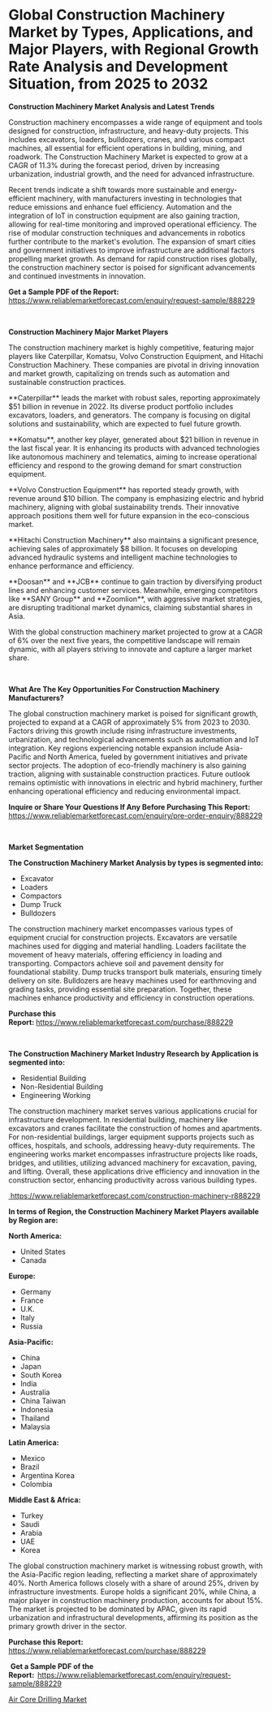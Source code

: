 <p><h1>Global Construction Machinery Market by Types, Applications, and Major Players, with Regional Growth Rate Analysis and Development Situation, from 2025 to 2032</h1></p><p><strong>Construction Machinery Market Analysis and Latest Trends</strong></p>
<p><p>Construction machinery encompasses a wide range of equipment and tools designed for construction, infrastructure, and heavy-duty projects. This includes excavators, loaders, bulldozers, cranes, and various compact machines, all essential for efficient operations in building, mining, and roadwork. The Construction Machinery Market is expected to grow at a CAGR of 11.3% during the forecast period, driven by increasing urbanization, industrial growth, and the need for advanced infrastructure. </p><p>Recent trends indicate a shift towards more sustainable and energy-efficient machinery, with manufacturers investing in technologies that reduce emissions and enhance fuel efficiency. Automation and the integration of IoT in construction equipment are also gaining traction, allowing for real-time monitoring and improved operational efficiency. The rise of modular construction techniques and advancements in robotics further contribute to the market's evolution. The expansion of smart cities and government initiatives to improve infrastructure are additional factors propelling market growth. As demand for rapid construction rises globally, the construction machinery sector is poised for significant advancements and continued investments in innovation.</p></p>
<p><strong>Get a Sample PDF of the Report:&nbsp;</strong> <a href="https://www.reliablemarketforecast.com/enquiry/request-sample/888229?utm_campaign=1832&utm_medium=2&utm_source=Github&utm_content=ia&utm_term=16022025&utm_id=construction-machinery">https://www.reliablemarketforecast.com/enquiry/request-sample/888229</a></p>
<p>&nbsp;</p>
<p><strong>Construction Machinery Major Market Players</strong></p>
<p><p>The construction machinery market is highly competitive, featuring major players like Caterpillar, Komatsu, Volvo Construction Equipment, and Hitachi Construction Machinery. These companies are pivotal in driving innovation and market growth, capitalizing on trends such as automation and sustainable construction practices.</p><p>**Caterpillar** leads the market with robust sales, reporting approximately $51 billion in revenue in 2022. Its diverse product portfolio includes excavators, loaders, and generators. The company is focusing on digital solutions and sustainability, which are expected to fuel future growth.</p><p>**Komatsu**, another key player, generated about $21 billion in revenue in the last fiscal year. It is enhancing its products with advanced technologies like autonomous machinery and telematics, aiming to increase operational efficiency and respond to the growing demand for smart construction equipment.</p><p>**Volvo Construction Equipment** has reported steady growth, with revenue around $10 billion. The company is emphasizing electric and hybrid machinery, aligning with global sustainability trends. Their innovative approach positions them well for future expansion in the eco-conscious market.</p><p>**Hitachi Construction Machinery** also maintains a significant presence, achieving sales of approximately $8 billion. It focuses on developing advanced hydraulic systems and intelligent machine technologies to enhance performance and efficiency.</p><p>**Doosan** and **JCB** continue to gain traction by diversifying product lines and enhancing customer services. Meanwhile, emerging competitors like **SANY Group** and **Zoomlion**, with aggressive market strategies, are disrupting traditional market dynamics, claiming substantial shares in Asia.</p><p>With the global construction machinery market projected to grow at a CAGR of 6% over the next five years, the competitive landscape will remain dynamic, with all players striving to innovate and capture a larger market share.</p></p>
<p>&nbsp;</p>
<p><strong>What Are The Key Opportunities For Construction Machinery Manufacturers?</strong></p>
<p><p>The global construction machinery market is poised for significant growth, projected to expand at a CAGR of approximately 5% from 2023 to 2030. Factors driving this growth include rising infrastructure investments, urbanization, and technological advancements such as automation and IoT integration. Key regions experiencing notable expansion include Asia-Pacific and North America, fueled by government initiatives and private sector projects. The adoption of eco-friendly machinery is also gaining traction, aligning with sustainable construction practices. Future outlook remains optimistic with innovations in electric and hybrid machinery, further enhancing operational efficiency and reducing environmental impact.</p></p>
<p><strong>Inquire or Share Your Questions If Any Before Purchasing This Report:</strong> <a href="https://www.reliablemarketforecast.com/enquiry/pre-order-enquiry/888229?utm_campaign=1832&utm_medium=2&utm_source=Github&utm_content=ia&utm_term=16022025&utm_id=construction-machinery">https://www.reliablemarketforecast.com/enquiry/pre-order-enquiry/888229</a></p>
<p>&nbsp;</p>
<p><strong>Market Segmentation</strong></p>
<p><strong>The Construction Machinery Market Analysis by types is segmented into:</strong></p>
<p><ul><li>Excavator</li><li>Loaders</li><li>Compactors</li><li>Dump Truck</li><li>Bulldozers</li></ul></p>
<p><p>The construction machinery market encompasses various types of equipment crucial for construction projects. Excavators are versatile machines used for digging and material handling. Loaders facilitate the movement of heavy materials, offering efficiency in loading and transporting. Compactors achieve soil and pavement density for foundational stability. Dump trucks transport bulk materials, ensuring timely delivery on site. Bulldozers are heavy machines used for earthmoving and grading tasks, providing essential site preparation. Together, these machines enhance productivity and efficiency in construction operations.</p></p>
<p><strong>Purchase this Report:&nbsp;</strong><a href="https://www.reliablemarketforecast.com/purchase/888229?utm_campaign=1832&utm_medium=2&utm_source=Github&utm_content=ia&utm_term=16022025&utm_id=construction-machinery">https://www.reliablemarketforecast.com/purchase/888229</a></p>
<p>&nbsp;</p>
<p><strong>The Construction Machinery Market Industry Research by Application is segmented into:</strong></p>
<p><ul><li>Residential Building</li><li>Non-Residential Building</li><li>Engineering Working</li></ul></p>
<p><p>The construction machinery market serves various applications crucial for infrastructure development. In residential building, machinery like excavators and cranes facilitate the construction of homes and apartments. For non-residential buildings, larger equipment supports projects such as offices, hospitals, and schools, addressing heavy-duty requirements. The engineering works market encompasses infrastructure projects like roads, bridges, and utilities, utilizing advanced machinery for excavation, paving, and lifting. Overall, these applications drive efficiency and innovation in the construction sector, enhancing productivity across various building types.</p></p>
<p><a href="https://www.reliablemarketforecast.com/construction-machinery-r888229?utm_campaign=1832&utm_medium=2&utm_source=Github&utm_content=ia&utm_term=16022025&utm_id=construction-machinery">&nbsp;https://www.reliablemarketforecast.com/construction-machinery-r888229</a></p>
<p><strong>In terms of Region, the Construction Machinery Market Players available by Region are:</strong></p>
<p>
    <p> <strong> North America: </strong>
        <ul>
            <li>United States</li>
            <li>Canada</li>
        </ul>
        </p> 
    <p> <strong> Europe: </strong>
        <ul>
            <li>Germany</li>
            <li>France</li>
            <li>U.K.</li>
            <li>Italy</li>
            <li>Russia</li>
        </ul>
        </p> 
    <p> <strong> Asia-Pacific: </strong>
        <ul>
            <li>China</li>
            <li>Japan</li>
            <li>South Korea</li>
            <li>India</li>
            <li>Australia</li>
            <li>China Taiwan</li>
            <li>Indonesia</li>
            <li>Thailand</li>
            <li>Malaysia</li>
        </ul>
        </p> 
    <p> <strong> Latin America: </strong>
        <ul>
            <li>Mexico</li>
            <li>Brazil</li>
            <li>Argentina Korea</li>
            <li>Colombia</li>
        </ul>
        </p> 
    <p> <strong> Middle East & Africa: </strong>
        <ul>
            <li>Turkey</li>
            <li>Saudi</li>
            <li>Arabia</li>
            <li>UAE</li>
            <li>Korea</li>
        </ul>
    </p>
    </p>
<p><p>The global construction machinery market is witnessing robust growth, with the Asia-Pacific region leading, reflecting a market share of approximately 40%. North America follows closely with a share of around 25%, driven by infrastructure investments. Europe holds a significant 20%, while China, a major player in construction machinery production, accounts for about 15%. The market is projected to be dominated by APAC, given its rapid urbanization and infrastructural developments, affirming its position as the primary growth driver in the sector.</p></p>
<p><strong>Purchase this Report: </strong><a href="https://www.reliablemarketforecast.com/purchase/888229?utm_campaign=1832&utm_medium=2&utm_source=Github&utm_content=ia&utm_term=16022025&utm_id=construction-machinery">https://www.reliablemarketforecast.com/purchase/888229</a></p>
<p>&nbsp;<strong>Get a Sample PDF of the Report:&nbsp;&nbsp;</strong><a href="https://www.reliablemarketforecast.com/enquiry/request-sample/888229?utm_campaign=1832&utm_medium=2&utm_source=Github&utm_content=ia&utm_term=16022025&utm_id=construction-machinery">https://www.reliablemarketforecast.com/enquiry/request-sample/888229</a></p>
<p><strong></strong></p>
<p><p><a href="https://github.com/AKSHATREPORTPRIME/Market-Research-Report-List-7/blob/main/air-core-drilling-market.md?utm_campaign=1832&utm_medium=2&utm_source=Github&utm_content=ia&utm_term=16022025&utm_id=construction-machinery">Air Core Drilling Market</a></p></p>